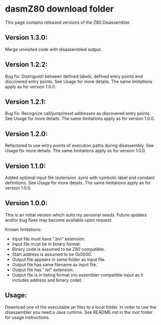# dasmZ80 download folder
This page contains released versions of the Z80 Disassembler.

## Version 1.3.0:
Merge unvisited code with disassembled output.

## Version 1.2.2:
Bug fix: Distinguish between defined labels, defined entry points and discovered entry points.
See Usage for more details. The same limitations apply as for version 1.0.0.

## Version 1.2.1:
Bug fix: Recognize call/jump/reset addresses as discovered entry points.
See Usage for more details. The same limitations apply as for version 1.0.0.

## Version 1.2.0:
Refactored to use entry points of execution paths during disassembly.
See Usage for more details. The same limitations apply as for version 1.0.0.

## Version 1.1.0:
Added optional input file (extension .sym) with symbolic label and constant definitions. See Usage for more details. The same limitations apply as for version 1.0.0.

## Version 1.0.0:
This is an initial version which suits my personal needs. Future updates and/or bug fixes may become available upon request.

Known limitations:
* Input file must have ".bin" extension.
* Input file must be in binary format.
* Binary code is assumed to be Z80 compatible.
* Start address is assumed to be 0x0000.
* Output file appears in same folder as input file.
* Output file has same filename as input file.
* Output file has ".lst" extension.
* Output file is in listing format (no assembler compatible input as it includes address and binary code).

## Usage:
Download one of the executable jar files to a local folder.
In order to use the disassembler you need a Java runtime.
See README.md in the root folder for usage instructions.
